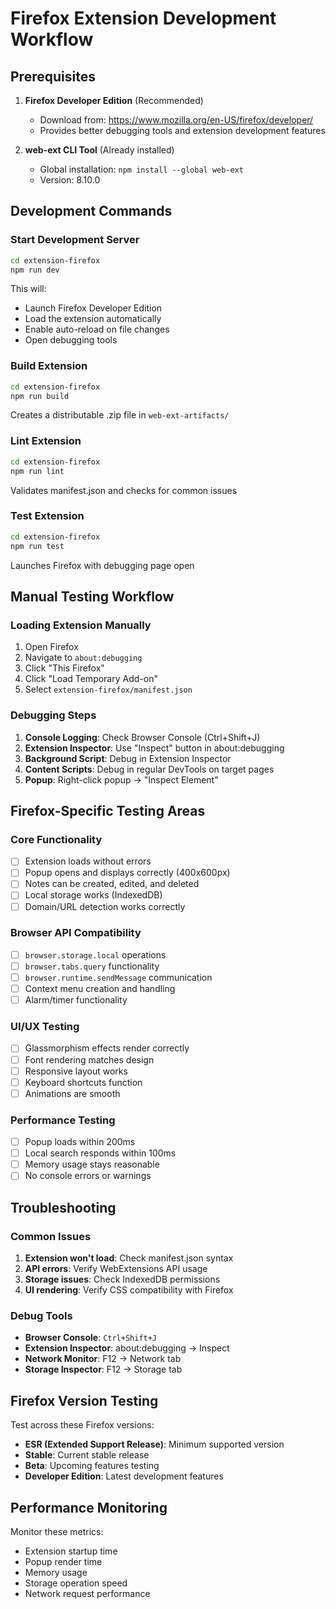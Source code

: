 # Firefox Extension Development Workflow

## Prerequisites

1. **Firefox Developer Edition** (Recommended)
   - Download from: https://www.mozilla.org/en-US/firefox/developer/
   - Provides better debugging tools and extension development features

2. **web-ext CLI Tool** (Already installed)
   - Global installation: `npm install --global web-ext`
   - Version: 8.10.0

## Development Commands

### Start Development Server
```bash
cd extension-firefox
npm run dev
```
This will:
- Launch Firefox Developer Edition
- Load the extension automatically
- Enable auto-reload on file changes
- Open debugging tools

### Build Extension
```bash
cd extension-firefox
npm run build
```
Creates a distributable .zip file in `web-ext-artifacts/`

### Lint Extension
```bash
cd extension-firefox
npm run lint
```
Validates manifest.json and checks for common issues

### Test Extension
```bash
cd extension-firefox
npm run test
```
Launches Firefox with debugging page open

## Manual Testing Workflow

### Loading Extension Manually
1. Open Firefox
2. Navigate to `about:debugging`
3. Click "This Firefox"
4. Click "Load Temporary Add-on"
5. Select `extension-firefox/manifest.json`

### Debugging Steps
1. **Console Logging**: Check Browser Console (Ctrl+Shift+J)
2. **Extension Inspector**: Use "Inspect" button in about:debugging
3. **Background Script**: Debug in Extension Inspector
4. **Content Scripts**: Debug in regular DevTools on target pages
5. **Popup**: Right-click popup → "Inspect Element"

## Firefox-Specific Testing Areas

### Core Functionality
- [ ] Extension loads without errors
- [ ] Popup opens and displays correctly (400x600px)
- [ ] Notes can be created, edited, and deleted
- [ ] Local storage works (IndexedDB)
- [ ] Domain/URL detection works correctly

### Browser API Compatibility
- [ ] `browser.storage.local` operations
- [ ] `browser.tabs.query` functionality
- [ ] `browser.runtime.sendMessage` communication
- [ ] Context menu creation and handling
- [ ] Alarm/timer functionality

### UI/UX Testing
- [ ] Glassmorphism effects render correctly
- [ ] Font rendering matches design
- [ ] Responsive layout works
- [ ] Keyboard shortcuts function
- [ ] Animations are smooth

### Performance Testing
- [ ] Popup loads within 200ms
- [ ] Local search responds within 100ms
- [ ] Memory usage stays reasonable
- [ ] No console errors or warnings

## Troubleshooting

### Common Issues
1. **Extension won't load**: Check manifest.json syntax
2. **API errors**: Verify WebExtensions API usage
3. **Storage issues**: Check IndexedDB permissions
4. **UI rendering**: Verify CSS compatibility with Firefox

### Debug Tools
- **Browser Console**: `Ctrl+Shift+J`
- **Extension Inspector**: about:debugging → Inspect
- **Network Monitor**: F12 → Network tab
- **Storage Inspector**: F12 → Storage tab

## Firefox Version Testing

Test across these Firefox versions:
- **ESR (Extended Support Release)**: Minimum supported version
- **Stable**: Current stable release
- **Beta**: Upcoming features testing
- **Developer Edition**: Latest development features

## Performance Monitoring

Monitor these metrics:
- Extension startup time
- Popup render time
- Memory usage
- Storage operation speed
- Network request performance